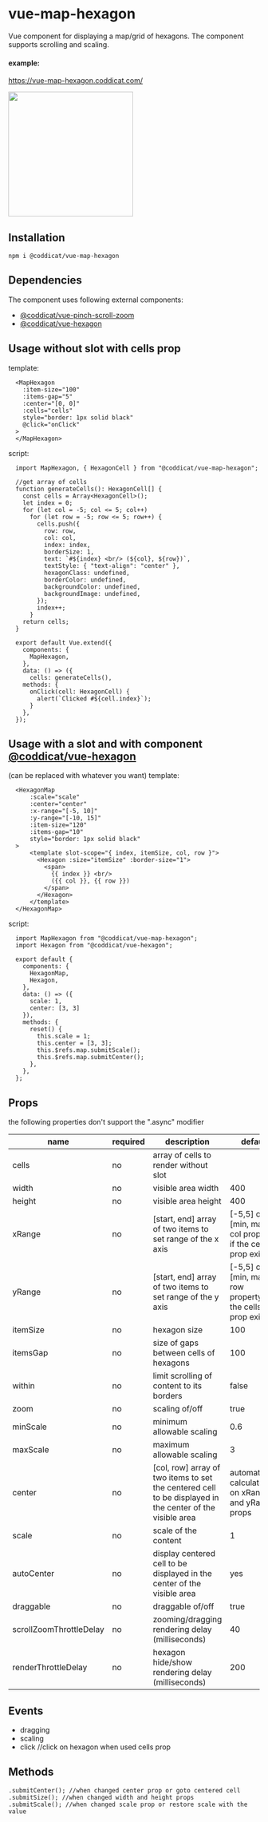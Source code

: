 # vue-map-hexagon
Vue component for displaying a map/grid of hexagons. The component supports scrolling and scaling.

#### example:
https://vue-map-hexagon.coddicat.com/

<img src="https://github.com/coddicat/vue-map-hexagon/blob/master/example/map-hexagon.gif" width="250"/>

## Installation
```
npm i @coddicat/vue-map-hexagon
```

## Dependencies
The component uses following external components:
- <a href="https://github.com/coddicat/vue-pinch-scroll-zoom">@coddicat/vue-pinch-scroll-zoom</a>
- <a href="https://github.com/coddicat/vue-hexagon">@coddicat/vue-hexagon</a>

## Usage without slot with cells prop
template:
```
  <MapHexagon
    :item-size="100"
    :items-gap="5"
    :center="[0, 0]"
    :cells="cells"
    style="border: 1px solid black"
    @click="onClick"
  >
  </MapHexagon>
```

script:
```
  import MapHexagon, { HexagonCell } from "@coddicat/vue-map-hexagon";
  
  //get array of cells
  function generateCells(): HexagonCell[] {
    const cells = Array<HexagonCell>();
    let index = 0;
    for (let col = -5; col <= 5; col++)
      for (let row = -5; row <= 5; row++) {
        cells.push({
          row: row,
          col: col,
          index: index,
          borderSize: 1,
          text: `#${index} <br/> (${col}, ${row})`,
          textStyle: { "text-align": "center" },
          hexagonClass: undefined,
          borderColor: undefined,
          backgroundColor: undefined,
          backgroundImage: undefined,
        });
        index++;
      }
    return cells;
  }
      
  export default Vue.extend({
    components: {
      MapHexagon,
    },
    data: () => ({
      cells: generateCells(),
    methods: {
      onClick(cell: HexagonCell) {
        alert(`Clicked #${cell.index}`);
      }
    },
  });
```

## Usage with a slot and with component <a href="https://github.com/coddicat/vue-hexagon">@coddicat/vue-hexagon</a> 
(can be replaced with whatever you want)
template:
```
  <HexagonMap
      :scale="scale"
      :center="center"
      :x-range="[-5, 10]"
      :y-range="[-10, 15]"
      :item-size="120"
      :items-gap="10"
      style="border: 1px solid black"
  >
      <template slot-scope="{ index, itemSize, col, row }">
        <Hexagon :size="itemSize" :border-size="1">
          <span>
            {{ index }} <br/> 
            ({{ col }}, {{ row }})
          </span>
        </Hexagon>
      </template>
  </HexagonMap>

```

script:
```
  import MapHexagon from "@coddicat/vue-map-hexagon";
  import Hexagon from "@coddicat/vue-hexagon";
  
  export default {
    components: {
      HexagonMap,
      Hexagon,
    },
    data: () => ({
      scale: 1,
      center: [3, 3]
    }),
    methods: {
      reset() {
        this.scale = 1;
        this.center = [3, 3];
        this.$refs.map.submitScale();
        this.$refs.map.submitCenter();
      },
    },
  };  
```

## Props
the following properties don't support the ".async" modifier

|name|required|description|default|
|----|--------|-----------|-------|
|cells|no|array of cells to render without slot||
|width|no|visible area width|400|
|height|no|visible area height|400|
|xRange|no|[start, end] array of two items to set range of the x axis|[-5,5] or [min, max] col property, if the cells prop exists|
|yRange|no|[start, end] array of two items to set range of the y axis|[-5,5] or [min, max] row property, if the cells prop exists|
|itemSize|no|hexagon size|100|
|itemsGap|no|size of gaps between cells of hexagons|100|
|within|no|limit scrolling of content to its borders|false|
|zoom|no|scaling of/off|true|
|minScale|no|minimum allowable scaling|0.6|
|maxScale|no|maximum allowable scaling|3|
|center|no|[col, row] array of two items to set the centered cell to be displayed in the center of the visible area|automatically calculated on xRange and yRange props|
|scale|no|scale of the content|1|
|autoCenter|no|display centered cell to be displayed in the center of the visible area|yes|
|draggable|no|draggable of/off|true|
|scrollZoomThrottleDelay|no|zooming/dragging rendering delay (milliseconds)|40|
|renderThrottleDelay|no|hexagon hide/show rendering delay (milliseconds)|200|

## Events
- dragging
- scaling
- click //click on hexagon when used cells prop

## Methods
```
.submitCenter(); //when changed center prop or goto centered cell
.submitSize(); //when changed width and height props
.submitScale(); //when changed scale prop or restore scale with the value

```
